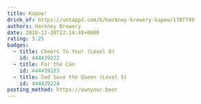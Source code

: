 ```yaml
---
title: Kapow!
drink_of: https://untappd.com/b/hackney-brewery-kapow/1787795
authors: Hackney Brewery
date: 2018-12-30T22:14:48+0000
rating: 3.25
badges:
  - title: Cheers To You! (Level 8)
    id: 444439222
  - title: For the Can
    id: 444439223
  - title: God Save the Queen (Level 5)
    id: 444439224
posting_method: https://ownyour.beer
---
```

